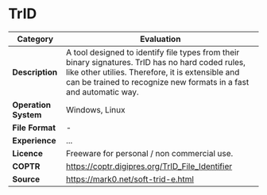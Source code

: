 # TrID

| Category | Evaluation |
| --- | --- |
| **Description** | A tool designed to identify file types from their binary signatures. TrID has no hard coded rules, like other utilies. Therefore, it is extensible and can be trained to recognize new formats in a fast and automatic way. |
| **Operation System** | Windows, Linux |
| **File Format** | - |
| **Experience** | ... |
| **Licence** | Freeware for personal / non commercial use. |
| **COPTR** | https://coptr.digipres.org/TrID_File_Identifier |
| **Source** | https://mark0.net/soft-trid-e.html |
